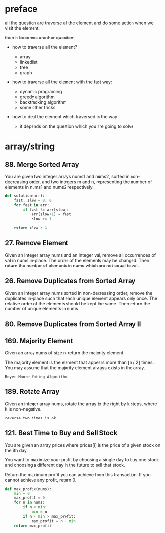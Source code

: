 # preface

all the question are traverse all the element and do some action when we visit the element.

then it becomes another question: 

* how to traverse all the element?

  * array
  * linkedlist
  * tree
  * graph

* how to traverse all the element with the fast way:

  * dynamic pragraming
  * greedy algorithm
  * backtracking algorithm
  * some other tricks

* how to deal the element which traversed in the way

  * it depends on the question which you are going to solve

# array/string

## 88. Merge Sorted Array

You are given two integer arrays nums1 and nums2, sorted in non-decreasing order, and two integers m and n, representing the number of elements in nums1 and nums2 respectively.


```python
def solution(arr):
    fast, slow = 0, 0
    for fast in arr:
        if fast != arr[slow]:
            arr[slow+1] = fast
            slow += 1

    return slow + 1
```

## 27. Remove Element

Given an integer array nums and an integer val, remove all occurrences of val in nums in-place. The order of the elements may be changed. Then return the number of elements in nums which are not equal to val.

## 26. Remove Duplicates from Sorted Array

Given an integer array nums sorted in non-decreasing order, remove the duplicates in-place such that each unique element appears only once. The relative order of the elements should be kept the same. Then return the number of unique elements in nums.

## 80. Remove Duplicates from Sorted Array II


## 169. Majority Element

Given an array nums of size n, return the majority element.

The majority element is the element that appears more than ⌊n / 2⌋ times. You may assume that the majority element always exists in the array.

`Boyer-Moore Voting Algorithm`

## 189. Rotate Array

Given an integer array nums, rotate the array to the right by k steps, where k is non-negative.

`reverse two times is ok`

## 121. Best Time to Buy and Sell Stock

You are given an array prices where prices[i] is the price of a given stock on the ith day.

You want to maximize your profit by choosing a single day to buy one stock and choosing a different day in the future to sell that stock.

Return the maximum profit you can achieve from this transaction. If you cannot achieve any profit, return 0.

```python
def max_profix(nums):
    min = 0
    max_profit = 0
    for n in nums:
        if n < min:
            min = n
        if n - min > max_profit:
            max_profit = n - min
    return max_profit
```